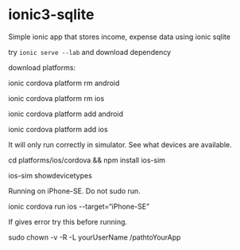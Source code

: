 # ionic3-sqlite
Simple ionic app that stores income, expense data using ionic sqlite

try `ionic serve --lab` and download dependency

download platforms:

ionic cordova platform rm android

ionic cordova platform rm ios

ionic cordova platform add android

ionic cordova platform add ios

It will only run correctly in simulator. See what devices are available.

cd platforms/ios/cordova && npm install ios-sim

ios-sim showdevicetypes

Running on iPhone-SE. Do not sudo run. 

ionic cordova run ios --target=“iPhone-SE”

If gives error try this before running.

sudo chown -v -R -L yourUserName /pathtoYourApp
